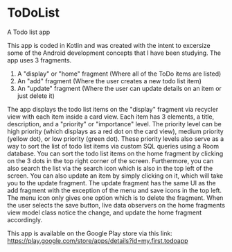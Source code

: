 # ToDoList
A Todo list app

This app is coded in Kotlin and was created with the intent to excersize some of the Android development concepts that I have been studying.
The app uses 3 fragments.
1. A "display" or "home" fragment (Where all of the ToDo items are listed)
2. An "add" fragment (Where the user creates a new todo list item)
3. An "update" fragment (Where the user can update details on an item or just delete it)

The app displays the todo list items on the "display" fragment via recycler view with each item inside a card view.
Each item has 3 elements, a title, description, and a "priority" or "importance" level. The priority level can be
high priority (which displays as a red dot on the card view), medium priority (yellow dot), or low priority (green dot).
These priority levels also serve as a way to sort the list of todo list items via custom SQL queries using a Room database.
You can sort the todo list items on the home fragment by clicking on the 3 dots in the top right corner of the screen.
Furthermore, you can also search the list via the search icon which is also in the top left of the screen. You can also
update an item by simply clicking on it, which will take you to the update fragment. The update fragment has the same
UI as the add fragment with the exception of the menu and save icons in the top left. The menu icon only gives one option
which is to delete the fragment. When the user selects the save button, live data observers on the home fragments view
model class notice the change, and update the home fragment accordingly. 

This app is available on the Google Play store via this link: https://play.google.com/store/apps/details?id=my.first.todoapp
